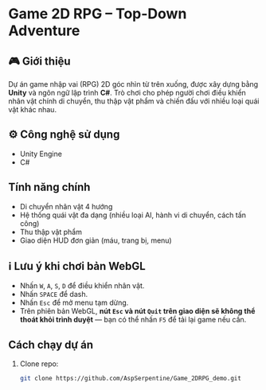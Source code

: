 # Game 2D RPG – Top-Down Adventure

## 🎮 Giới thiệu

Dự án game nhập vai (RPG) 2D góc nhìn từ trên xuống, được xây dựng bằng **Unity** và ngôn ngữ lập trình **C#**. Trò chơi cho phép người chơi điều khiển nhân vật chính di chuyển, thu thập vật phẩm và chiến đấu với nhiều loại quái vật khác nhau.

## ⚙️ Công nghệ sử dụng

- Unity Engine
- C#

## Tính năng chính

-  Di chuyển nhân vật 4 hướng
-  Hệ thống quái vật đa dạng (nhiều loại AI, hành vi di chuyển, cách tấn công)
-  Thu thập vật phẩm
-  Giao diện HUD đơn giản (máu, trang bị, menu)

## ℹ️ Lưu ý khi chơi bản WebGL

- Nhấn `W`, `A`, `S`, `D` để điều khiển nhân vật.
- Nhấn `SPACE` để dash.
- Nhấn `Esc` để mở menu tạm dừng.
- Trên phiên bản WebGL, **nút `Esc` và nút `Quit` trên giao diện sẽ không thể thoát khỏi trình duyệt** — bạn có thể nhấn `F5` để tải lại game nếu cần.

## Cách chạy dự án
1. Clone repo:
   ```bash
   git clone https://github.com/AspSerpentine/Game_2DRPG_demo.git
